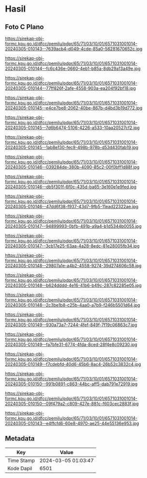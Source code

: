 # Hasil

## Foto C Plano

https://sirekap-obj-formc.kpu.go.id/dfcc/pemilu/pdpr/65/71/03/10/01/6571031001014-20240305-010143--7639acb4-d049-4cde-85a0-56281670652c.jpg

https://sirekap-obj-formc.kpu.go.id/dfcc/pemilu/pdpr/65/71/03/10/01/6571031001014-20240305-010144--fc6c436e-0660-4eb1-b85a-8db29a13a49e.jpg

https://sirekap-obj-formc.kpu.go.id/dfcc/pemilu/pdpr/65/71/03/10/01/6571031001014-20240305-010144--77ff826f-2afe-4558-903a-ea204f92bf18.jpg

https://sirekap-obj-formc.kpu.go.id/dfcc/pemilu/pdpr/65/71/03/10/01/6571031001014-20240305-010145--e4ce7be8-2062-40be-867b-d4bd3b19d772.jpg

https://sirekap-obj-formc.kpu.go.id/dfcc/pemilu/pdpr/65/71/03/10/01/6571031001014-20240305-010145--7d6b6474-5106-4226-a533-10aa20527cf2.jpg

https://sirekap-obj-formc.kpu.go.id/dfcc/pemilu/pdpr/65/71/03/10/01/6571031001014-20240305-010145--1ab8e130-fec9-498b-978b-d53d430fab19.jpg

https://sirekap-obj-formc.kpu.go.id/dfcc/pemilu/pdpr/65/71/03/10/01/6571031001014-20240305-010146--039284de-380b-4090-85c2-00f0bff1d88f.jpg

https://sirekap-obj-formc.kpu.go.id/dfcc/pemilu/pdpr/65/71/03/10/01/6571031001014-20240305-010146--db5f301f-6f0c-435d-ba65-3e160e1e9fed.jpg

https://sirekap-obj-formc.kpu.go.id/dfcc/pemilu/pdpr/65/71/03/10/01/6571031001014-20240305-010146--47dd6f38-f937-43d7-9fb5-11ead22322ae.jpg

https://sirekap-obj-formc.kpu.go.id/dfcc/pemilu/pdpr/65/71/03/10/01/6571031001014-20240305-010147--94899993-0bfb-491b-a9a4-b1d5344b0055.jpg

https://sirekap-obj-formc.kpu.go.id/dfcc/pemilu/pdpr/65/71/03/10/01/6571031001014-20240305-010147--3cb17e25-63aa-4a28-8edc-81e28005fb34.jpg

https://sirekap-obj-formc.kpu.go.id/dfcc/pemilu/pdpr/65/71/03/10/01/6571031001014-20240305-010148--29807a1e-a4b2-4558-9274-39d274606c58.jpg

https://sirekap-obj-formc.kpu.go.id/dfcc/pemilu/pdpr/65/71/03/10/01/6571031001014-20240305-010148--b624dddd-4e16-41b6-b49c-287c82285e05.jpg

https://sirekap-obj-formc.kpu.go.id/dfcc/pemilu/pdpr/65/71/03/10/01/6571031001014-20240305-010148--2c3be1b8-c25b-4aa0-a7b9-f246b5501d64.jpg

https://sirekap-obj-formc.kpu.go.id/dfcc/pemilu/pdpr/65/71/03/10/01/6571031001014-20240305-010149--930a73a7-7244-4fef-849f-7f19c06863c7.jpg

https://sirekap-obj-formc.kpu.go.id/dfcc/pemilu/pdpr/65/71/03/10/01/6571031001014-20240305-010149--fa7bfe31-6774-4fda-8ced-28f4e8c09230.jpg

https://sirekap-obj-formc.kpu.go.id/dfcc/pemilu/pdpr/65/71/03/10/01/6571031001014-20240305-010149--f7cdebfd-40d6-45b6-8ac4-26b52c3832c4.jpg

https://sirekap-obj-formc.kpu.go.id/dfcc/pemilu/pdpr/65/71/03/10/01/6571031001014-20240305-010150--991b0891-c863-44bc-aff5-dab791e72919.jpg

https://sirekap-obj-formc.kpu.go.id/dfcc/pemilu/pdpr/65/71/03/10/01/6571031001014-20240305-010150--09f479a2-c809-427e-881c-f603cec2883f.jpg

https://sirekap-obj-formc.kpu.go.id/dfcc/pemilu/pdpr/65/71/03/10/01/6571031001014-20240305-010143--e4ffcfd6-60e8-4970-ae25-44e55136e953.jpg


## Metadata

| Key        | Value               |
| ---------- | ------------------- |
| Time Stamp | 2024-03-05 01:03:47 |
| Kode Dapil | 6501                |



